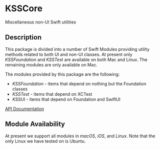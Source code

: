 # KSSCore
Miscellaneous non-UI Swift utilities

## Description

This package is divided into a number of Swift Modules providing utility methods related to both
UI and non-UI classes. At present only _KSSFoundation_ and _KSSTest_ are available on both Mac 
and Linux. The remaining modules are only available on Mac.

The modules provided by this package are the following:

* _KSSFoundation_ - items that depend on nothing but the Foundation classes
* _KSSTest_ - items that depend on XCTest
* _KSSUI_ - items that depend on Foundation and SwiftUI

 [API Documentation](https://www.kss.cc/apis/KSSCore/docs/index.html)
 
 ## Module Availability
 
 At present we support all modules in _macOS_, _iOS_, and _Linux_. Note that the only Linux
 we have tested on is Ubuntu.
 
